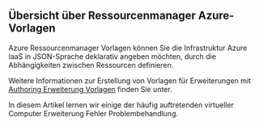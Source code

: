 

## <a name="overview-of-azure-resource-manager-templates"></a>Übersicht über Ressourcenmanager Azure-Vorlagen

Azure Ressourcenmanager Vorlagen können Sie die Infrastruktur Azure IaaS in JSON-Sprache deklarativ angeben möchten, durch die Abhängigkeiten zwischen Ressourcen definieren.


Weitere Informationen zur Erstellung von Vorlagen für Erweiterungen mit [Authoring Erweiterung Vorlagen](../articles/virtual-machines/virtual-machines-windows-extensions-authoring-templates.md) finden Sie unter.

In diesem Artikel lernen wir einige der häufig auftretenden virtueller Computer Erweiterung Fehler Problembehandlung.

